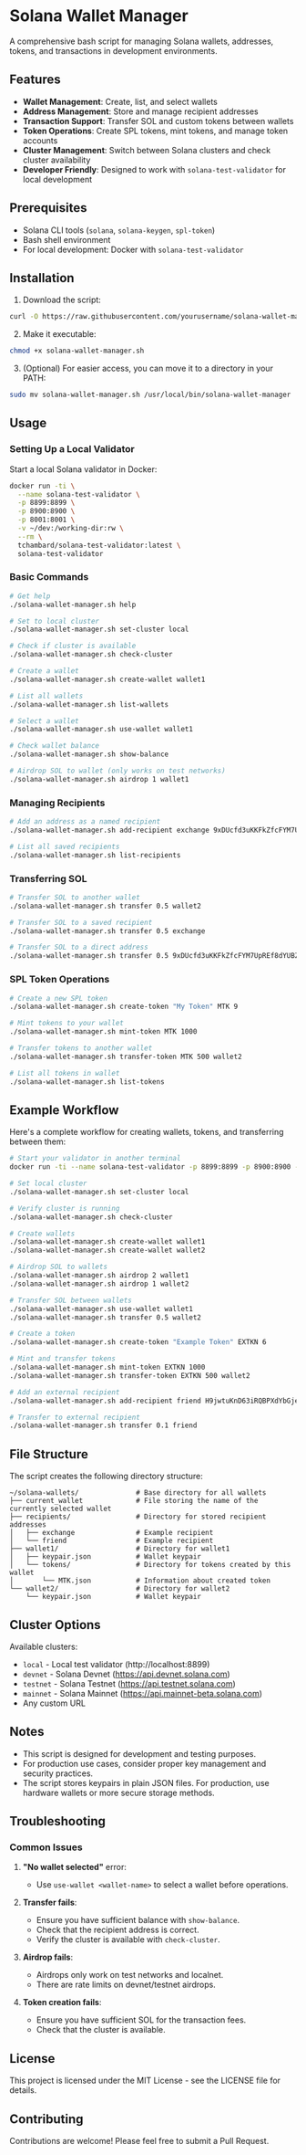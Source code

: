 # Solana Wallet Manager

A comprehensive bash script for managing Solana wallets, addresses, tokens, and transactions in development environments.

## Features

- **Wallet Management**: Create, list, and select wallets
- **Address Management**: Store and manage recipient addresses
- **Transaction Support**: Transfer SOL and custom tokens between wallets
- **Token Operations**: Create SPL tokens, mint tokens, and manage token accounts
- **Cluster Management**: Switch between Solana clusters and check cluster availability
- **Developer Friendly**: Designed to work with `solana-test-validator` for local development

## Prerequisites

- Solana CLI tools (`solana`, `solana-keygen`, `spl-token`)
- Bash shell environment
- For local development: Docker with `solana-test-validator`

## Installation

1. Download the script:

```bash
curl -O https://raw.githubusercontent.com/yourusername/solana-wallet-manager/main/solana-wallet-manager.sh
```

2. Make it executable:

```bash
chmod +x solana-wallet-manager.sh
```

3. (Optional) For easier access, you can move it to a directory in your PATH:

```bash
sudo mv solana-wallet-manager.sh /usr/local/bin/solana-wallet-manager
```

## Usage

### Setting Up a Local Validator

Start a local Solana validator in Docker:

```bash
docker run -ti \
  --name solana-test-validator \
  -p 8899:8899 \
  -p 8900:8900 \
  -p 8001:8001 \
  -v ~/dev:/working-dir:rw \
  --rm \
  tchambard/solana-test-validator:latest \
  solana-test-validator
```

### Basic Commands

```bash
# Get help
./solana-wallet-manager.sh help

# Set to local cluster
./solana-wallet-manager.sh set-cluster local

# Check if cluster is available
./solana-wallet-manager.sh check-cluster

# Create a wallet
./solana-wallet-manager.sh create-wallet wallet1

# List all wallets
./solana-wallet-manager.sh list-wallets

# Select a wallet
./solana-wallet-manager.sh use-wallet wallet1

# Check wallet balance
./solana-wallet-manager.sh show-balance

# Airdrop SOL to wallet (only works on test networks)
./solana-wallet-manager.sh airdrop 1 wallet1
```

### Managing Recipients

```bash
# Add an address as a named recipient
./solana-wallet-manager.sh add-recipient exchange 9xDUcfd3uKKFkZfcFYM7UpREf8dYUBZ3Rh6GQKJyzuZU

# List all saved recipients
./solana-wallet-manager.sh list-recipients
```

### Transferring SOL

```bash
# Transfer SOL to another wallet
./solana-wallet-manager.sh transfer 0.5 wallet2

# Transfer SOL to a saved recipient
./solana-wallet-manager.sh transfer 0.5 exchange

# Transfer SOL to a direct address
./solana-wallet-manager.sh transfer 0.5 9xDUcfd3uKKFkZfcFYM7UpREf8dYUBZ3Rh6GQKJyzuZU
```

### SPL Token Operations

```bash
# Create a new SPL token
./solana-wallet-manager.sh create-token "My Token" MTK 9

# Mint tokens to your wallet
./solana-wallet-manager.sh mint-token MTK 1000

# Transfer tokens to another wallet
./solana-wallet-manager.sh transfer-token MTK 500 wallet2

# List all tokens in wallet
./solana-wallet-manager.sh list-tokens
```

## Example Workflow

Here's a complete workflow for creating wallets, tokens, and transferring between them:

```bash
# Start your validator in another terminal
docker run -ti --name solana-test-validator -p 8899:8899 -p 8900:8900 -p 8001:8001 -v ~/dev:/working-dir:rw --rm tchambard/solana-test-validator:latest solana-test-validator

# Set local cluster
./solana-wallet-manager.sh set-cluster local

# Verify cluster is running
./solana-wallet-manager.sh check-cluster

# Create wallets
./solana-wallet-manager.sh create-wallet wallet1
./solana-wallet-manager.sh create-wallet wallet2

# Airdrop SOL to wallets
./solana-wallet-manager.sh airdrop 2 wallet1
./solana-wallet-manager.sh airdrop 1 wallet2

# Transfer SOL between wallets
./solana-wallet-manager.sh use-wallet wallet1
./solana-wallet-manager.sh transfer 0.5 wallet2

# Create a token
./solana-wallet-manager.sh create-token "Example Token" EXTKN 6

# Mint and transfer tokens
./solana-wallet-manager.sh mint-token EXTKN 1000
./solana-wallet-manager.sh transfer-token EXTKN 500 wallet2

# Add an external recipient
./solana-wallet-manager.sh add-recipient friend H9jwtuKnD63iRQBPXdYbGjekfwzAoqWBcJaqdgx1QcV4

# Transfer to external recipient
./solana-wallet-manager.sh transfer 0.1 friend
```

## File Structure

The script creates the following directory structure:

```
~/solana-wallets/              # Base directory for all wallets
├── current_wallet             # File storing the name of the currently selected wallet
├── recipients/                # Directory for stored recipient addresses
│   ├── exchange               # Example recipient
│   └── friend                 # Example recipient
├── wallet1/                   # Directory for wallet1
│   ├── keypair.json           # Wallet keypair
│   └── tokens/                # Directory for tokens created by this wallet
│       └── MTK.json           # Information about created token
└── wallet2/                   # Directory for wallet2
    └── keypair.json           # Wallet keypair
```

## Cluster Options

Available clusters:

- `local` - Local test validator (http://localhost:8899)
- `devnet` - Solana Devnet (https://api.devnet.solana.com)
- `testnet` - Solana Testnet (https://api.testnet.solana.com)
- `mainnet` - Solana Mainnet (https://api.mainnet-beta.solana.com)
- Any custom URL

## Notes

- This script is designed for development and testing purposes.
- For production use cases, consider proper key management and security practices.
- The script stores keypairs in plain JSON files. For production, use hardware wallets or more secure storage methods.

## Troubleshooting

### Common Issues

1. **"No wallet selected"** error:
   - Use `use-wallet <wallet-name>` to select a wallet before operations.

2. **Transfer fails**:
   - Ensure you have sufficient balance with `show-balance`.
   - Check that the recipient address is correct.
   - Verify the cluster is available with `check-cluster`.

3. **Airdrop fails**:
   - Airdrops only work on test networks and localnet.
   - There are rate limits on devnet/testnet airdrops.

4. **Token creation fails**:
   - Ensure you have sufficient SOL for the transaction fees.
   - Check that the cluster is available.

## License

This project is licensed under the MIT License - see the LICENSE file for details.

## Contributing

Contributions are welcome! Please feel free to submit a Pull Request.